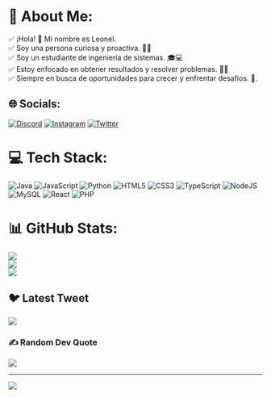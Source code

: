 # 💫 About Me:
✅ ¡Hola! 👋 Mi nombre es Leonel.<br>✅ Soy una persona curiosa y proactiva. 🧐💪<br>✅ Soy un estudiante de ingeniería de sistemas. 🎓💻<br>✅ Estoy enfocado en obtener resultados y resolver problemas. 🎯🔧<br>✅ Siempre en busca de oportunidades para crecer y enfrentar desafíos. 🌱.


## 🌐 Socials:
[![Discord](https://img.shields.io/badge/Discord-%237289DA.svg?logo=discord&logoColor=white)](https://discord.gg/https://discord.gg/GzA7NTTbSV) [![Instagram](https://img.shields.io/badge/Instagram-%23E4405F.svg?logo=Instagram&logoColor=white)](https://instagram.com/https://www.instagram.com/_leonelr_/) [![Twitter](https://img.shields.io/badge/Twitter-%231DA1F2.svg?logo=Twitter&logoColor=white)](https://twitter.com/https://twitter.com/leonelromero_1) 

# 💻 Tech Stack:
![Java](https://img.shields.io/badge/java-%23ED8B00.svg?style=for-the-badge&logo=java&logoColor=white) ![JavaScript](https://img.shields.io/badge/javascript-%23323330.svg?style=for-the-badge&logo=javascript&logoColor=%23F7DF1E) ![Python](https://img.shields.io/badge/python-3670A0?style=for-the-badge&logo=python&logoColor=ffdd54) ![HTML5](https://img.shields.io/badge/html5-%23E34F26.svg?style=for-the-badge&logo=html5&logoColor=white) ![CSS3](https://img.shields.io/badge/css3-%231572B6.svg?style=for-the-badge&logo=css3&logoColor=white) ![TypeScript](https://img.shields.io/badge/typescript-%23007ACC.svg?style=for-the-badge&logo=typescript&logoColor=white) ![NodeJS](https://img.shields.io/badge/node.js-6DA55F?style=for-the-badge&logo=node.js&logoColor=white) ![MySQL](https://img.shields.io/badge/mysql-%2300f.svg?style=for-the-badge&logo=mysql&logoColor=white) ![React](https://img.shields.io/badge/react-%2320232a.svg?style=for-the-badge&logo=react&logoColor=%2361DAFB) ![PHP](https://img.shields.io/badge/php-%23777BB4.svg?style=for-the-badge&logo=php&logoColor=white)
# 📊 GitHub Stats:
![](https://github-readme-stats.vercel.app/api?username=DLEONEL&theme=merko&hide_border=false&include_all_commits=false&count_private=false)<br/>
![](https://github-readme-streak-stats.herokuapp.com/?user=DLEONEL&theme=merko&hide_border=false)<br/>
![](https://github-readme-stats.vercel.app/api/top-langs/?username=DLEONEL&theme=merko&hide_border=false&include_all_commits=false&count_private=false&layout=compact)

## 🐦 Latest Tweet
[![](https://gtce.itsvg.in/api?username=https://twitter.com/leonelromero_1)](https://github.com/VishwaGauravIn/github-twitter-card-embed)

### ✍️ Random Dev Quote
![](https://quotes-github-readme.vercel.app/api?type=horizontal&theme=radical)

---
[![](https://visitcount.itsvg.in/api?id=DLEONEL&icon=0&color=0)](https://visitcount.itsvg.in)

<!-- Proudly created with GPRM ( https://gprm.itsvg.in ) -->
